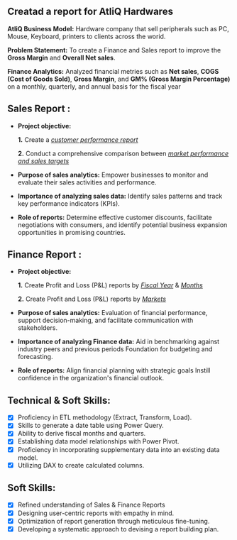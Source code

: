 ## Creatad a report for AtliQ Hardwares 

**AtliQ Business Model:**
 Hardware company that sell peripherals such as PC, Mouse, Keyboard, printers to clients across the worid.

**Problem Statement:**
 To create a Finance and Sales report to improve the **Gross Margin** and **Overall Net sales**.

**Finance Analytics:**
 Analyzed financial metries such as **Net sales**, **COGS (Cost of Goods Sold)**, **Gross Margin**, and **GM% (Gross Margin Percentage)** on a monthly, quarterly, and annual basis for the fiscal year

## Sales Report :


- **Project objective:** 

    **1.** Create a _[customer performance report](https://github.com/Praful-95/Excel-Sales-Analytics/blob/main/Customer%20Performance%20Report.pdf)_ 

    **2.** Conduct a comprehensive comparison between _[market performance and sales targets](https://github.com/Praful-95/Excel-Sales-Analytics/blob/main/Market%20Performance%20vs%20Target%20Report.pdf)_

- **Purpose of sales analytics:** Empower businesses to monitor and evaluate their sales activities and performance.

- **Importance of analyzing sales data:** Identify sales patterns and track key performance indicators (KPIs).

- **Role of reports:** Determine effective customer discounts, facilitate negotiations with consumers, and identify potential business expansion opportunities in promising countries.


## Finance Report :

- **Project objective:** 

    **1.** Create Profit and Loss (P&L) reports by _[Fiscal Year](https://github.com/Praful-95/Excel-Sales-Analytics/blob/main/P%26L%20Statement%20by%20Fiscal%20Year.pdf)_ & _[Months](https://github.com/Praful-95/Excel-Sales-Analytics/blob/main/P%26L%20Statement%20by%20Months.pdf)_ 

   **2.** Create Profit and Loss (P&L) reports by _[Markets](https://github.com/Praful-95/Excel-Sales-Analytics/blob/main/P%26L%20Statement%20by%20Markets.pdf)_

- **Purpose of sales analytics:** Evaluation of financial performance, support decision-making, and facilitate communication with stakeholders.

- **Importance of analyzing Finance data:** Aid in benchmarking against industry peers and previous periods Foundation for budgeting and forecasting.

- **Role of reports:** Align financial planning with strategic goals Instill confidence in the organization's financial outlook.


## Technical & Soft Skills:
- [x]	Proficiency in ETL methodology (Extract, Transform, Load).
- [x]	Skills to generate a date table using Power Query.
- [x]	Ability to derive fiscal months and quarters.
- [x]	Establishing data model relationships with Power Pivot.
- [x]	Proficiency in incorporating supplementary data into an existing data model.
- [x]	Utilizing DAX to create calculated columns.

## Soft Skills:
- [x]	Refined understanding of Sales & Finance Reports
- [x]	Designing user-centric reports with empathy in mind.
- [x]	Optimization of report generation through meticulous fine-tuning.
- [x]	Developing a systematic approach to devising a report building plan.
